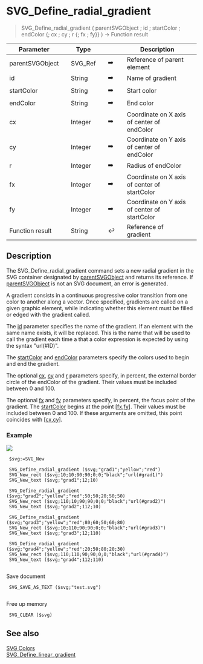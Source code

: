 <!-- objectID := SVG_Define_radial_gradient ( svgObject ; ID ; startColor ; stopColor ; Param_5 ; Param_6 ; Param_7 ; Param_8 ; Param_9 ; Param_10 )
 -> svgObject (Text)
 -> ID (Text)
 -> startColor (Text)
 -> stopColor (Text)
 -> Param_5 (Long Integer)
 -> Param_6 (Long Integer)
 -> Param_7 (Long Integer)
 -> Param_8 (Long Integer)
 -> Param_9 (Long Integer)
 -> Param_10 (Text)
 <- objectID (Text)-->
# SVG_Define_radial_gradient

> SVG_Define_radial_gradient ( parentSVGObject ; id ; startColor ; endColor {; cx ; cy ; r {; fx ; fy}} ) -> Function result

| Parameter |     | Type |     |     |     | Description |     |
| --- | --- | --- | --- | --- | --- | --- | --- |
| parentSVGObject |     | SVG_Ref |     | ➡️ |     | Reference of parent element |     |
| id  |     | String |     | ➡️ |     | Name of gradient |     |
| startColor |     | String |     | ➡️ |     | Start color |     |
| endColor |     | String |     | ➡️ |     | End color |     |
| cx  |     | Integer |     | ➡️ |     | Coordinate on X axis of center of endColor |     |
| cy  |     | Integer |     | ➡️ |     | Coordinate on Y axis of center of endColor |     |
| r   |     | Integer |     | ➡️ |     | Radius of endColor |     |
| fx  |     | Integer |     | ➡️ |     | Coordinate on X axis of center of startColor |     |
| fy  |     | Integer |     | ➡️ |     | Coordinate on Y axis of center of startColor |     |
| Function result |     | String |     | ↩️ |     | Reference of gradient |     |

## Description

The SVG_Define_radial_gradient command sets a new radial gradient in the SVG container designated by [parentSVGObject](## "Reference of parent element") and returns its reference. If [parentSVGObject](## "Reference of parent element") is not an SVG document, an error is generated.

A gradient consists in a continuous progressive color transition from one color to another along a vector. Once specified, gradients are called on a given graphic element, while indicating whether this element must be filled or edged with the gradient called.

The [id](## "Name of gradient") parameter specifies the name of the gradient. If an element with the same name exists, it will be replaced. This is the name that will be used to call the gradient each time a that a color expression is expected by using the syntax "url(#ID)".

The [startColor](## "Start color") and [endColor](## "End color") parameters specify the colors used to begin and end the gradient.

The optional [cx](## "Coordinate on X axis of center of endColor"), [cy](## "Coordinate on Y axis of center of endColor") and [r](## "Radius of endColor") parameters specify, in percent, the external border circle of the endColor of the gradient. Their values must be included between 0 and 100.

The optional [fx](## "Coordinate on X axis of center of startColor") and [fy](## "Coordinate on Y axis of center of startColor") parameters specify, in percent, the focus point of the gradient. The [startColor](## "Start color") begins at the point \[[fx](## "Coordinate on X axis of center of startColor"),[fy](## "Coordinate on Y axis of center of startColor")\]. Their values must be included between 0 and 100. If these arguments are omitted, this point coincides with \[[cx](## "Coordinate on X axis of center of endColor"),[cy](## "Coordinate on Y axis of center of endColor")\].

### Example  

![](https://doc.4d.com/4Dv19/picture/195917/pict195917.en.png)

```4d
 $svg:=SVG_New   
   
 SVG_Define_radial_gradient ($svg;"grad1";"yellow";"red")  
 SVG_New_rect ($svg;10;10;90;90;0;0;"black";"url(#grad1)")  
 SVG_New_text ($svg;"grad1";12;10)  
   
 SVG_Define_radial_gradient ($svg;"grad2";"yellow";"red";50;50;20;50;50)  
 SVG_New_rect ($svg;110;10;90;90;0;0;"black";"url(#grad2)")  
 SVG_New_text ($svg;"grad2";112;10)  
   
 SVG_Define_radial_gradient ($svg;"grad3";"yellow";"red";80;60;50;60;80)  
 SVG_New_rect ($svg;10;110;90;90;0;0;"black";"url(#grad3)")  
 SVG_New_text ($svg;"grad3";12;110)  
   
 SVG_Define_radial_gradient ($svg;"grad4";"yellow";"red";20;50;80;20;30)  
 SVG_New_rect ($svg;110;110;90;90;0;0;"black";"url(#grad4)")  
 SVG_New_text ($svg;"grad4";112;110)  
  
```

Save document  

```4d
 SVG_SAVE_AS_TEXT ($svg;"test.svg")  
  
```

Free up memory  

```4d
 SVG_CLEAR ($svg)
```

## See also

[SVG Colors](../SVG%20Colors.md)  
[SVG_Define_linear_gradient](SVG_Define_linear_gradient.md)
